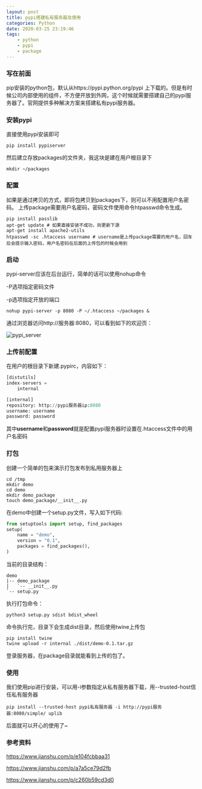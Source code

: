 ```yaml
---
layout: post
title: pypi搭建私有服务器及使用
categories: Python
date: 2020-03-25 23:19:46
tags:
    - python
    - pypi
    - package
---
```

### 写在前面
pip安装的python包，默认从https://pypi.python.org/pypi 上下载的。但是有时候公司内部使用的组件，不方便开放到外网，这个时候就需要搭建自己的pypi服务器了。官网提供多种解决方案来搭建私有pypi服务器。

### 安装pypi
直接使用pypi安装即可
```shell
pip install pypiserver
```
然后建立存放packages的文件夹，我这块是建在用户根目录下
```shell
mkdir ~/packages
```

### 配置
如果是通过拷贝的方式，即将包拷贝到packages下，则可以不用配置用户名密码。
上传package需要用户名密码，密码文件使用命令htpasswd命令生成。
```shell
pip install passlib
apt-get update # 如果直接安装不成功，则更新下源
apt-get install apache2-utils
htpasswd -sc .htaccess username # username是上传package需要的用户名，回车后会提示输入密码，用户名密码在后面的上传包的时候会用到
```

### 启动
pypi-server应该在后台运行，简单的话可以使用nohup命令

-P选项指定密码文件

-p选项指定开放的端口
```
nohup pypi-server -p 8080 -P ~/.htaccess ~/packages &
```
通过浏览器访问http://服务器:8080，可以看到如下的欢迎页：

![pypi_server](https://cutoutsy-blog-1253675385.cos.ap-chengdu.myqcloud.com/pypi_server.png)


### 上传前配置
在用户的根目录下新建.pypirc，内容如下：
```python
[distutils]
index-servers =
    internal

[internal]
repository: http://pypi服务器ip:8080
username: username
password: password
```
其中**username**和**password**就是配置pypi服务器时设置在.htaccess文件中的用户名密码

### 打包
创建一个简单的包来演示打包发布到私用服务器上
```shell
cd /tmp
mkdir demo
cd demo
mkdir demo_package
touch demo_package/__init__.py
```
在demo中创建一个setup.py文件，写入如下代码:
```python
from setuptools import setup, find_packages
setup(
    name = "demo",
    version = "0.1",
    packages = find_packages(),
)
```
当前的目录结构：
```shell
demo
|-- demo_package
|   `-- __init__.py
`-- setup.py
```
执行打包命令：
```shell
python3 setup.py sdist bdist_wheel
```
命令执行完，目录下会生成dist目录，然后使用twine上传包
```shell
pip install twine
twine upload -r internal ./dist/demo-0.1.tar.gz
```
登录服务器，在package目录就能看到上传的包了。

### 使用
我们使用pip进行安装，可以用-i参数指定从私有服务器下载，用--trusted-host信任私有服务器
```
pip install --trusted-host pypi私有服务器 -i http://pypi服务器:8080/simple/ uplib
```
后面就可以开心的使用了~

### 参考资料

https://www.jianshu.com/p/e104fcbbaa31

https://www.jianshu.com/p/a7a5ce79d2fb

https://www.jianshu.com/p/c260b59cd3d0
